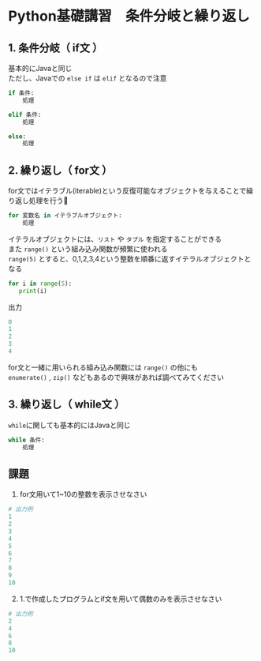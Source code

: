 # Python基礎講習　条件分岐と繰り返し

## 1. 条件分岐（ if文 ）
基本的にJavaと同じ  
ただし、Javaでの `else if` は `elif` となるので注意
``` python
if 条件:
    処理

elif 条件:
    処理

else:
    処理
```

## 2. 繰り返し（ for文 ）
for文ではイテラブル(iterable)という反復可能なオブジェクトを与えることで繰り返し処理を行う
```python
for 変数名 in イテラブルオブジェクト:
    処理
```
イテラルオブジェクトには、`リスト` や `タプル` を指定することができる  
また `range()` という組み込み関数が頻繁に使われる  
 `range(5)` とすると、0,1,2,3,4という整数を順番に返すイテラルオブジェクトとなる
 ```python
 for i in range(5):
    print(i)
 ```
 出力
 ```python : 出力
0
1
2
3
4
 ```

 for文と一緒に用いられる組み込み関数には `range()` の他にも  
 `enumerate()` , `zip()` などもあるので興味があれば調べてみてください

## 3. 繰り返し（ while文 ）
`while`に関しても基本的にはJavaと同じ
```python
while 条件:
    処理
```

## 課題
1. for文用いて1~10の整数を表示させなさい  
```python
# 出力例
1
2
3
4
5
6
7
8
9
10
```  
2. 1.で作成したプログラムとif文を用いて偶数のみを表示させなさい  
```python
# 出力例
2
4
6
8
10
```
